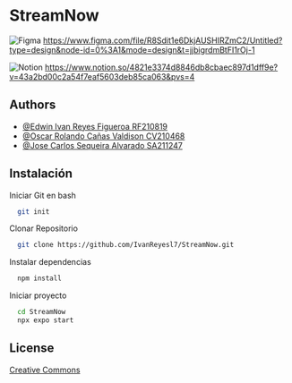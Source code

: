 # StreamNow
 ![Figma](https://img.shields.io/badge/figma-%23F24E1E.svg?style=for-the-badge&logo=figma&logoColor=white)
 https://www.figma.com/file/R8Sdit1e6DkjAUSHIRZmC2/Untitled?type=design&node-id=0%3A1&mode=design&t=jjbigrdmBtFI1rOj-1

 ![Notion](https://img.shields.io/badge/Notion-%23000000.svg?style=for-the-badge&logo=notion&logoColor=white)
 https://www.notion.so/4821e3374d8846db8cbaec897d1dff9e?v=43a2bd00c2a54f7eaf5603deb85ca063&pvs=4

## Authors

- [@Edwin Ivan Reyes Figueroa RF210819](https://github.com/IvanReyesl7)
- [@Oscar Rolando Cañas Valdison CV210468](https://github.com/Oscar-02)
- [@Jose Carlos Sequeira Alvarado SA211247](https://github.com/Sequeiraa)


## Instalación

Iniciar Git en bash

```bash
  git init
```

Clonar Repositorio
```bash
  git clone https://github.com/IvanReyesl7/StreamNow.git
```
Instalar dependencias
```bash
  npm install
```

Iniciar proyecto
```bash
  cd StreamNow
  npx expo start
```
    
## License

[Creative Commons](https://creativecommons.org/licenses/by-sa/4.0/)
